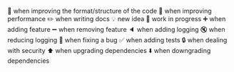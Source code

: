 🎨 when improving the format/structure of the code
🚀 when improving performance
✏️ when writing docs
💡 new idea
🚧 work in progress
➕ when adding feature
➖ when removing feature
🔈 when adding logging
🔇 when reducing logging
🐛 when fixing a bug
✅ when adding tests
🔒 when dealing with security
⬆️ when upgrading dependencies
⬇️ when downgrading dependencies
